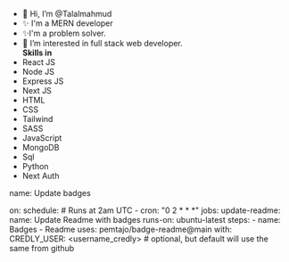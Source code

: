 - 👋 Hi, I’m @Talalmahmud
- ✨ I'm a MERN developer
- ✨I'm a problem solver.
- 👀 I’m interested in full stack web developer.
<br><b>Skills in</b>
- React JS
- Node JS
- Express JS
- Next JS
- HTML
- CSS
- Tailwind
- SASS
- JavaScript
- MongoDB
- Sql
- Python
- Next Auth

<!--START_SECTION:badges-->
name: Update badges

on:
  schedule:
    # Runs at 2am UTC
    - cron: "0 2 * * *"
jobs:
  update-readme:
    name: Update Readme with badges
    runs-on: ubuntu-latest
    steps:
      - name: Badges - Readme
        uses: pemtajo/badge-readme@main
        with:       
          CREDLY_USER: <username_credly> # optional, but default will use the same from github
<!--END_SECTION:badges-->
